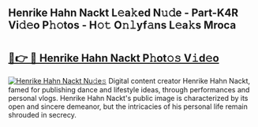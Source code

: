 ## Henrike Hahn Nackt L𝚎a𝚔ed N𝚞𝚍e - Part-K4R Vi𝚍𝚎o P𝚑𝚘tos - H𝚘𝚝 O𝚗𝚕yf𝚊ns L𝚎a𝚔s Mroca

# <h2><a href="http://kfeknt.oniu.top/?m=Henrike+Hahn+Nackt">🔗👉 🔴 Henrike Hahn Nackt P𝚑ot𝚘𝚜 V𝚒d𝚎o</a></h2>

[![Henrike Hahn Nackt Nu𝚍e𝚜](https://i.imgur.com/0qMVB7G.gif)](http://kfeknt.oniu.top/?m=Henrike+Hahn+Nackt)
Digital content creator Henrike Hahn Nackt, famed for publishing dance and lifestyle ideas, through performances and personal vlogs. Henrike Hahn Nackt's public image is characterized by its open and sincere demeanor, but the intricacies of his personal life remain shrouded in secrecy.  
